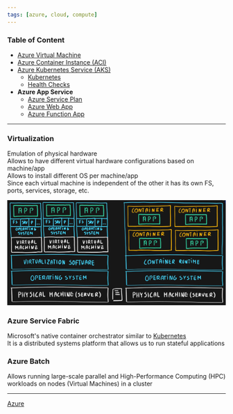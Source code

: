 ```yaml
---
tags: [azure, cloud, compute]
---
```


### Table of Content

- [Azure Virtual Machine](Azure%20Virtual%20Machine.md)
- [Azure Container Instance (ACI)](Azure%20Container%20Instance%20(ACI).md)
- [Azure Kubernetes Service (AKS)](Azure%20Kubernetes%20Service%20(AKS).md)
  - [Kubernetes](../../../Software%20Engineering/DevOps/Kubernetes/Kubernetes.md)
  - [Health Checks](Health%20Checks.md)
- **Azure App Service**
  - [Azure Service Plan](Azure%20Service%20Plan.md)
  - [Azure Web App](Azure%20Web%20App.md)
  - [Azure Function App](Azure%20Function%20App.md)

---

### Virtualization

Emulation of physical hardware  
Allows to have different virtual hardware configurations based on machine/app  
Allows to install different OS per machine/app  
Since each virtual machine is independent of the other it has its own FS, ports, services, storage, etc.

![VM and Containers|600](../images/virtual-machines-and-containers.png)

### Azure Service Fabric

Microsoft's native container orchestrator similar to [Kubernetes](../../../Software%20Engineering/DevOps/Kubernetes/Kubernetes.md)  
It is a distributed systems platform that allows us to run stateful applications

### Azure Batch

Allows running large-scale parallel and High-Performance Computing (HPC) workloads on nodes (Virtual Machines) in a cluster

---

[Azure](../Azure.md)
